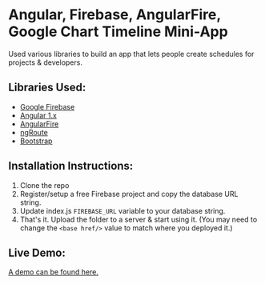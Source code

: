 # Angular, Firebase, AngularFire, Google Chart Timeline Mini-App

Used various libraries to build an app that lets people create schedules for projects &amp; developers.

## Libraries Used:

- [Google Firebase](https://firebase.google.com/)
- [Angular 1.x](https://angularjs.org/)
- [AngularFire](https://github.com/firebase/angularfire)
- [ngRoute](https://docs.angularjs.org/api/ngRoute)
- [Bootstrap](https://v4-alpha.getbootstrap.com/)


## Installation Instructions:

1. Clone the repo
1. Register/setup a free Firebase project and copy the database URL string.
1. Update index.js `FIREBASE_URL` variable to your database string.
1. That's it. Upload the folder to a server & start using it. (You may need to change the `<base href/>` value to match where you deployed it.)

## Live Demo:

[A demo can be found here.](http://stevensoule.com/dev/angularfire/app/)